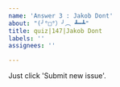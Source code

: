 ```yaml
---
name: 'Answer 3 : Jakob Dont'
about: "(╯°□°）╯︵ ┻━┻"
title: quiz|147|Jakob Dont
labels: ''
assignees: ''

---
```


Just click 'Submit new issue'.
